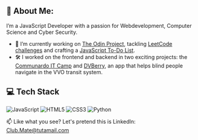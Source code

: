 ## 💫 About Me:

I’m a JavaScript Developer with a passion for Webdevelopment, Computer Science and Cyber Security.

* 🌱 I’m currently working on [The Odin Project](https://www.theodinproject.com/paths/foundations/courses/foundations), tackling [LeetCode challenges](https://leetcode.com/u/Belgarus/) and crafting a [JavaScript To-Do List](https://github.com/dwyl/javascript-todo-list-tutorial).
* 🛠 I worked on the frontend and backend in two exciting projects: the [Communardo IT Camp](https://github.com/IT-Wintercamp-2025) and [DVBerry](https://github.com/Julius-Babies/JH_DVBerry), an app that helps blind people navigate in the VVO transit system.

## 💻 Tech Stack

![JavaScript](https://img.shields.io/badge/javascript-%23323330.svg?style=for-the-badge\&logo=javascript\&logoColor=%23F7DF1E) ![HTML5](https://img.shields.io/badge/html5-%23E34F26.svg?style=for-the-badge\&logo=html5\&logoColor=white) ![CSS3](https://img.shields.io/badge/css3-%231572B6.svg?style=for-the-badge\&logo=css3\&logoColor=white) ![Python](https://img.shields.io/badge/python-3670A0?style=for-the-badge\&logo=python\&logoColor=ffdd54)


📫 Like what you see? Let's pretend this is LinkedIn: [Club.Mate@tutamail.com](mailto:Club.Mate@tutamail.com)
